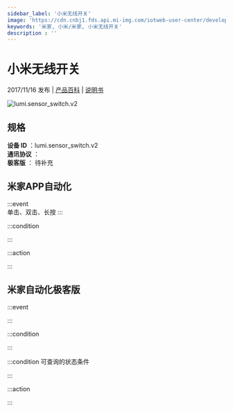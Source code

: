 ```yaml
---
sidebar_label: '小米无线开关'
image: 'https://cdn.cnbj1.fds.api.mi-img.com/iotweb-user-center/developer_1679047509889Aa6kcQiy.png?GalaxyAccessKeyId=AKVGLQWBOVIRQ3XLEW&Expires=9223372036854775807&Signature=2NiGjMknRiI52fsPS8m6J24veu8='
keywords: '米家, 小米/米家, 小米无线开关'
description : ''
---
```

# 小米无线开关

2017/11/16 发布 | [产品百科](https://home.mi.com/webapp/content/baike/product/index.html?model=lumi.sensor_switch.v2/) | [说明书](https://home.mi.com/views/introduction.html?model=lumi.sensor_switch.v2&region=cn)

![lumi.sensor_switch.v2](https://cdn.cnbj1.fds.api.mi-img.com/iotweb-user-center/developer_1679047509889Aa6kcQiy.png?GalaxyAccessKeyId=AKVGLQWBOVIRQ3XLEW&Expires=9223372036854775807&Signature=2NiGjMknRiI52fsPS8m6J24veu8=)

## 规格  
> 
**设备 ID** ：lumi.sensor_switch.v2  
**通讯协议** ：  
**极客版**  ： 待补充 


## 米家APP自动化  

:::event  
单击、双击、长按
:::

:::condition  

:::

:::action   

:::

## 米家自动化极客版  

:::event  

:::

:::condition  

:::

:::condition 可查询的状态条件  

:::

:::action  

:::

        
